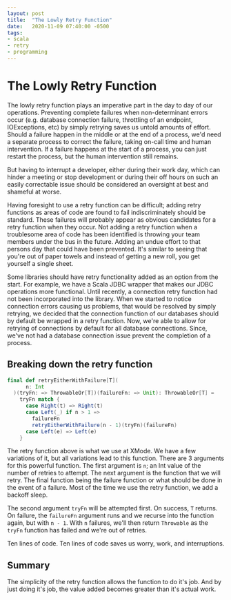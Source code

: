 ```yaml
---
layout: post
title:  "The Lowly Retry Function"
date:   2020-11-09 07:40:00 -0500
tags:
- scala
- retry
- programming
---
```


# The Lowly Retry Function

The lowly retry function plays an imperative part in the day to day of our operations.  Preventing complete failures when non-determinant errors occur (e.g. database connection failure, throttling of an endpoint, IOExceptions, etc) by simply retrying saves us untold amounts of effort.  Should a failure happen in the middle or at the end of a process, we'd need a separate process to correct the failure, taking on-call time and human intervention.  If a failure happens at the start of a process, you can just restart the process, but the human intervention still remains.

But having to interrupt a developer, either during their work day, which can hinder a meeting or stop development or during their off hours on such an easily correctable issue should be considered an oversight at best and shameful at worse.

Having foresight to use a retry function can be difficult; adding retry functions as areas of code are found to fail indiscriminately should be standard. These failures will probably appear as obvious candidates for a retry function when they occur.  Not adding a retry function when a troublesome area of code has been identified is throwing your team members under the bus in the future.  Adding an undue effort to that persons day that could have been prevented.  It's similar to seeing that you're out of paper towels and instead of getting a new roll, you get yourself a single sheet.

Some libraries should have retry functionality added as an option from the start.  For example, we have a Scala JDBC wrapper that makes our JDBC operations more functional.  Until recently, a connection retry function had not been incorporated into the library.  When we started to notice connection errors causing us problems, that would be resolved by simply retrying, we decided that the connection function of our databases should by default be wrapped in a retry function.  Now, we're able to allow for retrying of connections by default for all database connections.  Since, we've not had a database connection issue prevent the completion of a process.

## Breaking down the retry function

```Scala
final def retryEitherWithFailure[T](
      n: Int
  )(tryFn: => ThrowableOr[T])(failureFn: => Unit): ThrowableOr[T] =
    tryFn match {
      case Right(t) => Right(t)
      case Left(_) if n > 1 =>
        failureFn
        retryEitherWithFailure(n - 1)(tryFn)(failureFn)
      case Left(e) => Left(e)
    }
```

The retry function above is what we use at XMode.  We have a few variations of it, but all variations lead to this function.  There are 3 arguments for this powerful function.  The first argument is `n`; an Int value of the number of retries to attempt.  The next argument is the function that we will retry.  The final function being the failure function or what should be done in the event of a failure.  Most of the time we use the retry function, we add a backoff sleep.  

The second argument `tryFn` will be attempted first. On success, `T` returns.  On failure, the `failureFn` argument runs and we recurse into the function again, but with `n - 1`. With `n` failures, we'll then return `Throwable` as the `tryFn` function has failed and we're out of retries.

Ten lines of code.  Ten lines of code saves us worry, work, and interruptions.

## Summary

The simplicity of the retry function allows the function to do it's job.  And by just doing it's job, the value added becomes greater than it's actual work.
